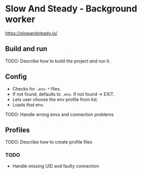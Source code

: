 # Slow And Steady - Background worker
https://slowandsteady.io/

## Build and run
TODO: Describe how to build the project and run it.

## Config
- Checks for `.env-*` files.
- If not found, defaults to `.env`. If not found -> EXIT.
- Lets user choose the env profile from list.
- Loads that env.

TODO: Handle wrong envs and connection problems

## Profiles
TODO: Describe how to create profile files

### TODO
- Handle missing UID and faulty connection